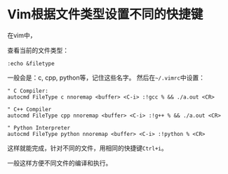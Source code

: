 # Vim根据文件类型设置不同的快捷键

在vim中，

查看当前的文件类型：
```
:echo &filetype
```

一般会是：c, cpp, python等，记住这些名字。
然后在`~/.vimrc`中设置：
```vim
" C Compiler:
autocmd FileType c nnoremap <buffer> <C-i> :!gcc % && ./a.out <CR>

" C++ Compiler
autocmd FileType cpp nnoremap <buffer> <C-i> :!g++ % && ./a.out <CR>

" Python Interpreter
autocmd FileType python nnoremap <buffer> <C-i> :!python % <CR>
```

这样就能完成，针对不同的文件，用相同的快捷键`Ctrl+i`。

一般这样方便不同文件的编译和执行。